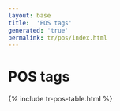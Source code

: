 ```yaml
---
layout: base
title:  'POS tags'
generated: 'true'
permalink: tr/pos/index.html
---
```


# POS tags

{% include tr-pos-table.html %}
